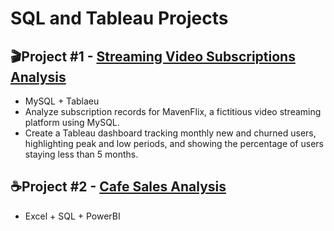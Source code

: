 # **SQL and Tableau Projects**

## **🎬Project #1 - [Streaming Video Subscriptions Analysis](MavenFlix_Analysis/README.md)**
  - MySQL + Tablaeu</b>
  - Analyze subscription records for MavenFlix, a fictitious video streaming platform using MySQL.</b>
  - Create a Tableau dashboard tracking monthly new and churned users, highlighting peak and low periods, and showing the percentage of users staying less than 5 months.


## **☕Project #2 - [Cafe Sales Analysis](https://github.com/bogitoth5/PortfolioProjects/tree/main/Maven%20Roasters)**
  - Excel + SQL + PowerBI



